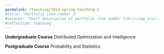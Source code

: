 ```yaml
---
permalink: /teaching/2014-spring-teaching-1
#title: "Portfolio item number 1"
#excerpt: "Short description of portfolio item number 1<br/><img src='/images/500x300.png'>"
#collection: teaching
---
```



__Undergraduate Course__
Distributed Optimization and Intelligence

__Postgraduate Course__
Probability and Statistics
